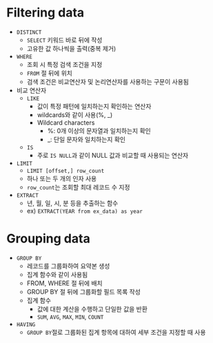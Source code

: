 # Filtering data

- `DISTINCT`
  - `SELECT` 키워드 바로 뒤에 작성
  - 고유한 값 하나씩을 출력(중복 제거)
- `WHERE`
  - 조회 시 특정 검색 조건을 지정
  - `FROM` 절 뒤에 위치
  - 검색 조건은 비교연산자 및 논리연산자를 사용하는 구문이 사용됨
- 비교 연산자
  - `LIKE`
    - 값이 특정 패턴에 일치하는지 확인하는 연산자
    - wildcards와 같이 사용(%, _)
    - Wildcard characters
      - %: 0개 이상의 문자열과 일치하는지 확인
      - _: 단일 문자와 일치하는지 확인
  - `IS`
    - 주로 `IS NULL`과 같이 NULL 값과 비교할 때 사용되는 연산자
- `LIMIT`
  - `LIMIT [offset,] row_count`
  - 하나 또는 두 개의 인자 사용
  - `row_count`는 조회할 최대 레코드 수 지정
- `EXTRACT`
  - 년, 월, 일, 시, 분 등을 추출하는 함수
  - ex) `EXTRACT(YEAR from ex_data) as year`

# Grouping data

- `GROUP BY`
  - 레코드를 그룹화하여 요약본 생성
  - 집계 함수와 같이 사용됨
  - FROM, WHERE 절 뒤에 배치
  - GROUP BY 절 뒤에 그룹화할 필드 목록 작성
  - 집계 함수
    - 값에 대한 계산을 수행하고 단일한 값을 반환
    - `SUM`, `AVG`, `MAX`, `MIN`, `COUNT`
- `HAVING`
  - `GROUP BY`절로 그룹화된 집계 항목에 대하여 세부 조건을 지정할 때 사용